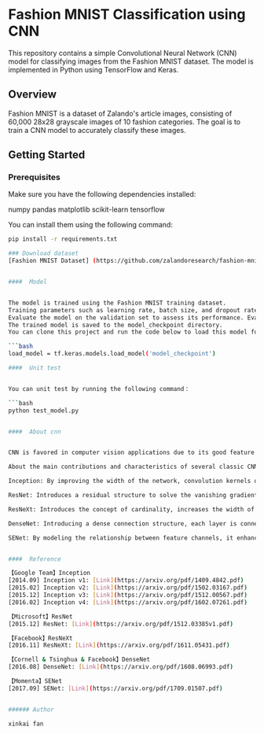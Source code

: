# Fashion MNIST Classification using CNN



This repository contains a simple Convolutional Neural Network (CNN) model for classifying images from the Fashion MNIST dataset. 
The model is implemented in Python using TensorFlow and Keras.


## Overview



Fashion MNIST is a dataset of Zalando's article images, consisting of 60,000 28x28 grayscale images of 10 fashion categories. 
The goal is to train a CNN model to accurately classify these images.


## Getting Started

### Prerequisites


Make sure you have the following dependencies installed:

numpy
pandas
matplotlib
scikit-learn
tensorflow


You can  install them using the following command:

```bash
pip install -r requirements.txt

### Download dataset
[Fashion MNIST Dataset] (https://github.com/zalandoresearch/fashion-mnist)


####  Model


The model is trained using the Fashion MNIST training dataset.
Training parameters such as learning rate, batch size, and dropout rate can be adjusted in the script.
Evaluate the model on the validation set to assess its performance. Evaluation results (including loss and accuracy) are printed at the end of the training process.
The trained model is saved to the model_checkpoint directory.
You can clone this project and run the code below to load this model for further evaluation or use in other applications.

```bash
load_model = tf.keras.models.load_model('model_checkpoint')

####  Unit test


You can unit test by running the following command：

```bash
python test_model.py


####  About cnn


CNN is favored in computer vision applications due to its good feature extraction capabilities, parameter sharing and sparse connections, strong adaptability, end-to-end learning and deep structure.

About the main contributions and characteristics of several classic CNN networks

Inception: By improving the width of the network, convolution kernels of different scales are introduced for feature extraction, as well as global average pooling and 1x1 convolution layers to reduce the number of parameters.

ResNet: Introduces a residual structure to solve the vanishing gradient problem. The network is deeper and has fewer parameters, while improving training efficiency and performance.

ResNeXt: Introduces the concept of cardinality, increases the width of the network through group convolution, and improves network performance.

DenseNet: Introducing a dense connection structure, each layer is connected to all subsequent layers, effectively utilizing features and reducing the number of parameters, alleviating the vanishing gradient problem and over-fitting.

SENet: By modeling the relationship between feature channels, it enhances useful features and suppresses useless features, thereby improving network performance.


####  Reference

【Google Team】Inception
[2014.09] Inception v1: [Link](https://arxiv.org/pdf/1409.4842.pdf)
[2015.02] Inception v2: [Link](https://arxiv.org/pdf/1502.03167.pdf)
[2015.12] Inception v3: [Link](https://arxiv.org/pdf/1512.00567.pdf)
[2016.02] Inception v4: [Link](https://arxiv.org/pdf/1602.07261.pdf)

【Microsoft】ResNet
[2015.12] ResNet: [Link](https://arxiv.org/pdf/1512.03385v1.pdf)

【Facebook】ResNeXt
[2016.11] ResNeXt: [Link](https://arxiv.org/pdf/1611.05431.pdf)

【Cornell & Tsinghua & Facebook】DenseNet
[2016.08] DenseNet: [Link](https://arxiv.org/pdf/1608.06993.pdf)

【Momenta】SENet
[2017.09] SENet: [Link](https://arxiv.org/pdf/1709.01507.pdf)


###### Author

xinkai fan
